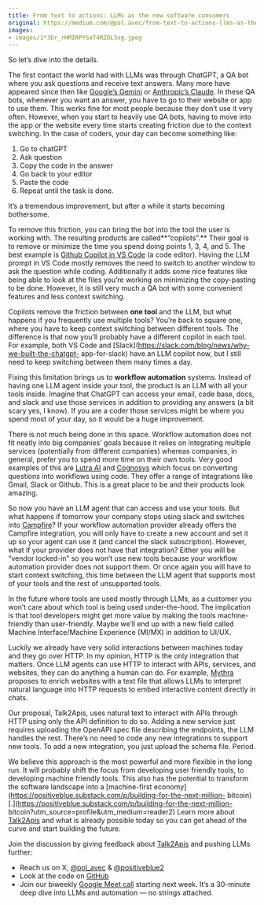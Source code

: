 ```yaml
---
title: From text to actions: LLMs as the new software consumers
original: https://medium.com/@pol.avec/from-text-to-actions-llms-as-the-new-software-consumers-8dc5fd065623
images:
- images/1*3Dr_rHMIRPYSeT4RZOL3xg.jpeg
---
```


So let’s dive into the details.

The first contact the world had with LLMs was through ChatGPT, a QA bot where
you ask questions and receive text answers. Many more have appeared since then
like [Google’s Gemini](https://gemini.google.com/app) or [Anthropic’s
Claude](https://www.anthropic.com/news/introducing-claude). In these QA bots,
whenever you want an answer, you have to go to their website or app to use
them. This works fine for most people because they don’t use it very often.
However, when you start to heavily use QA bots, having to move into the app or
the website every time starts creating friction due to the context switching.
In the case of coders, your day can become something like:

  1. Go to chatGPT
  2. Ask question
  3. Copy the code in the answer
  4. Go back to your editor
  5. Paste the code
  6. Repeat until the task is done.

It’s a tremendous improvement, but after a while it starts becoming
bothersome.

To remove this friction, you can bring the bot into the tool the user is
working with. The resulting products are called**“copilots”.** Their goal is
to remove or minimize the time you spend doing points 1, 3, 4, and 5. The best
example is [Github Copilot in VS
Code](https://code.visualstudio.com/docs/copilot/overview) (a code editor).
Having the LLM prompt in VS Code mostly removes the need to switch to another
window to ask the question while coding. Additionally it adds some nice
features like being able to look at the files you’re working on minimizing the
copy-pasting to be done. However, it is still very much a QA bot with some
convenient features and less context switching.

Copilots remove the friction between **one tool** and the LLM, but what
happens if you frequently use multiple tools? You’re back to square one, where
you have to keep context switching between different tools. The difference is
that now you’ll probably have a different copilot in each tool. For example,
both VS Code and [Slack](https://slack.com/blog/news/why-we-built-the-chatgpt-
app-for-slack) have an LLM copilot now, but I still need to keep switching
between them many times a day.

Fixing this limitation brings us to **workflow automation** systems. Instead
of having one LLM agent inside your tool, the product is an LLM with all your
tools inside. Imagine that ChatGPT can access your email, code base, docs, and
slack and use those services in addition to providing any answers (a bit scary
yes, I know). If you are a coder those services might be where you spend most
of your day, so it would be a huge improvement.

There is not much being done in this space. Workflow automation does not fit
neatly into big companies’ goals because it relies on integrating multiple
services (potentially from different companies) whereas companies, in general,
prefer you to spend more time on their own tools. Very good examples of this
are [Lutra AI](https://x.com/Lutra_AI) and
[Cognosys](https://x.com/cognosysai) which focus on converting questions into
workflows using code. They offer a range of integrations like Gmail, Slack or
Github. This is a great place to be and their products look amazing.

So now you have an LLM agent that can access and use your tools. But what
happens if tomorrow your company stops using slack and switches into
[Campfire](https://once.com/campfire)? If your workflow automation provider
already offers the Campfire integration, you will only have to create a new
account and set it up so your agent can use it (and cancel the slack
subscription). However, what if your provider does not have that integration?
Either you will be “vendor locked-in” so you won’t use new tools because your
workflow automation provider does not support them. Or once again you will
have to start context switching, this time between the LLM agent that supports
most of your tools and the rest of unsupported tools.

In the future where tools are used mostly through LLMs, as a customer you
won’t care about which tool is being used under-the-hood. The implication is
that tool developers might get more value by making the tools machine-friendly
than user-friendly. Maybe we’ll end up with a new field called Machine
Interface/Machine Experience (MI/MX) in addition to UI/UX.

Luckily we already have very solid interactions between machines today and
they go over HTTP. In my opinion, HTTP is the only integration that matters.
Once LLM agents can use HTTP to interact with APIs, services, and websites,
they can do anything a human can do. For example,
[Mythra](https://mythra.vercel.app/) proposes to enrich websites with a text
file that allows LLMs to interpret natural language into HTTP requests to
embed interactive content directly in chats.

Our proposal, Talk2Apis, uses natural text to interact with APIs through HTTP
using only the API definition to do so. Adding a new service just requires
uploading the OpenAPI spec file describing the endpoints, the LLM handles the
rest. There’s no need to code any new integrations to support new tools. To
add a new integration, you just upload the schema file. Period.

We believe this approach is the most powerful and more flexible in the long
run. It will probably shift the focus from developing user friendly tools, to
developing machine friendly tools. This also has the potential to transform
the software landscape into a [machine-first
economy](https://positiveblue.substack.com/p/building-for-the-next-million-
bitcoin)[.](https://positiveblue.substack.com/p/building-for-the-next-million-
bitcoin?utm_source=profile&utm_medium=reader2) Learn more about
[Talk2Apis](http://talk2apis.com) and what is already possible today so you
can get ahead of the curve and start building the future.

Join the discussion by giving feedback about [Talk2Apis](http://talk2apis.com)
and pushing LLMs further:

  * Reach us on X, [@pol_avec](https://x.com/pol_avec) & [@positiveblue2](https://x.com/positiveblue2)
  * Look at the code on [GitHub](https://github.com/kafkasl/talk2apis)
  * Join our biweekly [Google Meet call](https://meet.google.com/ntr-rpmr-yae) starting next week. It’s a 30-minute deep dive into LLMs and automation — no strings attached.


